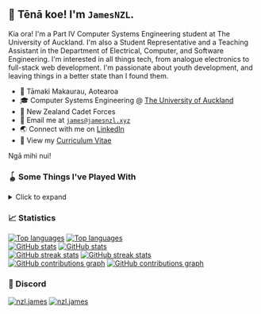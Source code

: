 ## 👋 Tēnā koe! I'm `JamesNZL`.

Kia ora!
I'm a Part IV Computer Systems Engineering student at The University of Auckland.
I'm also a Student Representative and a Teaching Assistant in the Department of Electrical, Computer, and Software Engineering.
I'm interested in all things tech, from analogue electronics to full-stack web development.
I'm passionate about youth development, and leaving things in a better state than I found them.

- 📍 Tāmaki Makaurau, Aotearoa
- 🎓 Computer Systems Engineering @ [The University of Auckland](https://www.auckland.ac.nz/en/engineering/about-the-faculty/electrical-computer-and-software-engineering.html)
- 🤝 New Zealand Cadet Forces
- 📧 Email me at [`james@jamesnzl.xyz`](mailto:james@jamesnzl.xyz)
- 🌏 Connect with me on [LinkedIn](https://www.linkedin.com/in/jamesnzl/)
- 📄 View my [Curriculum Vitae](./cv/cv-embedded.pdf)

Ngā mihi nui!

### 🪀 Some Things I've Played With

<details>
<summary>Click to expand</summary>

###### Languages & Markup
![C](https://img.shields.io/badge/C-A8B9CC?style=for-the-badge&logo=c&logoColor=white)
![C++](https://img.shields.io/badge/C++-00599C?style=for-the-badge&logo=cplusplus&logoColor=white)
![TypeScript](https://img.shields.io/badge/TypeScript-3178C6?style=for-the-badge&logo=typescript&logoColor=white)
![Python](https://img.shields.io/badge/Python-306998?style=for-the-badge&logo=python&logoColor=white)
![C#](https://img.shields.io/badge/C%23-239120?style=for-the-badge&logo=csharp&logoColor=white)
![JavaScript](https://img.shields.io/badge/JavaScript-F7DF1E?style=for-the-badge&logo=javascript&logoColor=black)
![MATLAB](https://img.shields.io/badge/MATLAB-004B87?style=for-the-badge)
![Rust](https://img.shields.io/badge/Rust-000000?style=for-the-badge&logo=rust&logoColor=white)
![Java](https://img.shields.io/badge/Java-ED8B00?style=for-the-badge&logo=java&logoColor=white)
![R](https://img.shields.io/badge/R-276DC3?style=for-the-badge&logo=r&logoColor=white)
![HTML5](https://img.shields.io/badge/HTML5-E44D26?style=for-the-badge&logo=html5&logoColor=white)
![CSS3](https://img.shields.io/badge/CSS3-264DE4?style=for-the-badge&logo=css3&logoColor=white)
![VHDL](https://img.shields.io/badge/VHDL-616161?style=for-the-badge)
![MIPS ASM](https://img.shields.io/badge/MIPS_ASM-2D6AB0?style=for-the-badge)
![SCCharts](https://img.shields.io/badge/SCCharts-AB4D68?style=for-the-badge)
![Markdown](https://img.shields.io/badge/Markdown-000000?style=for-the-badge&logo=markdown&logoColor=white)
![LaTeX](https://img.shields.io/badge/LaTeX-008080?style=for-the-badge&logo=latex&logoColor=white)

###### Electronics & Embedded Systems
![LTspice](https://img.shields.io/badge/LTspice-900028?style=for-the-badge&logo=ltspice&logoColor=white)
![Altium Designer](https://img.shields.io/badge/Altium_Designer-A5915F?style=for-the-badge&logo=altiumdesigner&logoColor=white)
![EasyEDA](https://img.shields.io/badge/EasyEDA-5588ff?style=for-the-badge&logo=easyeda&logoColor=white)
![FreeRTOS](https://img.shields.io/badge/FreeRTOS-89bc54?style=for-the-badge&logoColor=white)
![Arduino](https://img.shields.io/badge/Arduino-00878F?style=for-the-badge&logo=arduino&logoColor=white)
![ATmega328PB](https://img.shields.io/badge/ATmega328PB-ed1b2d?style=for-the-badge)
![PlatformIO](https://img.shields.io/badge/PlatformIO-FF7F00?style=for-the-badge)
![Microchip Studio](https://img.shields.io/badge/Microchip_Studio-EE3233?style=for-the-badge)
![Proteus VSM](https://img.shields.io/badge/Proteus_VSM-1C79B3?style=for-the-badge)
![Cypress PSoC 5LP](https://img.shields.io/badge/PSoC_5LP-17202c?style=for-the-badge&logo=cypress&logoColor=white)
![Cypress PSoC Creator](https://img.shields.io/badge/PSoC_Creator-17202c?style=for-the-badge&logo=cypress&logoColor=white)
![Arm Cortex-M7](https://img.shields.io/badge/Arm_Cortex--M7-0091bd?style=for-the-badge&logo=arm&logoColor=white)
![Arm Cortex-M33](https://img.shields.io/badge/Arm_Cortex--M33-0091bd?style=for-the-badge&logo=arm&logoColor=white)
![STM32U585](https://img.shields.io/badge/STM32U585-03234b?style=for-the-badge&logo=stmicroelectronics&logoColor=white)
![STM32Cube](https://img.shields.io/badge/STM32Cube-3cb4e6?style=for-the-badge&logo=stmicroelectronics&logoColor=white)
![Raspberry Pi 5](https://img.shields.io/badge/Raspberry_Pi_5-a22846?style=for-the-badge&logo=raspberrypi&logoColor=white)
![Raspberry Pi Pico](https://img.shields.io/badge/Raspberry_Pi_Pico-a22846?style=for-the-badge&logo=raspberrypi&logoColor=white)
![Intel Cyclone V](https://img.shields.io/badge/Cyclone_V_FPGA-0067a5?style=for-the-badge&logo=intel&logoColor=white)
![Quartus](https://img.shields.io/badge/Quartus_Prime-00285A?style=for-the-badge&logo=intel&logoColor=white)
![ModelSim](https://img.shields.io/badge/ModelSim-0000FF?style=for-the-badge)

###### Frontend
![React](https://img.shields.io/badge/React-20232A?style=for-the-badge&logo=react&logoColor=61DAFB)
![gulp](https://img.shields.io/badge/gulp-CF4647?style=for-the-badge&logo=gulp&logoColor=white)
![esbuild](https://img.shields.io/badge/esbuild-ffcf00?style=for-the-badge&logo=esbuild&logoColor=black)
![Browserify](https://img.shields.io/badge/Browserify-3C6991?style=for-the-badge)
![Sass](https://img.shields.io/badge/Sass-cc6699?style=for-the-badge&logo=sass&logoColor=white)
![PostCSS](https://img.shields.io/badge/PostCSS-DD3735?style=for-the-badge&logo=postcss&logoColor=white)
![Bootstrap](https://img.shields.io/badge/Bootstrap-563d7c?style=for-the-badge&logo=bootstrap&logoColor=white)

###### Backend
![MongoDB](https://img.shields.io/badge/MongoDB-00684A?style=for-the-badge&logo=mongodb&logoColor=white)
![Node.js](https://img.shields.io/badge/Node.js-339933?style=for-the-badge&logo=node.js&logoColor=white)
![PM2](https://img.shields.io/badge/PM2-2B037A?style=for-the-badge&logo=pm2&logoColor=white)
![Next.js](https://img.shields.io/badge/Next.js-000000?style=for-the-badge&logo=nextdotjs&logoColor=white)
![Express](https://img.shields.io/badge/Express-000000?style=for-the-badge&logo=express&logoColor=white)

###### APIs
![Discord.js](https://img.shields.io/badge/Discord.js-5865F2?style=for-the-badge&logo=discord&logoColor=white)
![Notion](https://img.shields.io/badge/Notion-000000?style=for-the-badge&logo=notion&logoColor=white)
![Chromium](https://img.shields.io/badge/Chromium-4285F4?style=for-the-badge&logo=googlechrome&logoColor=white)
![Cloudflare Workers](https://img.shields.io/badge/Cloudflare_Workers-F48120?style=for-the-badge&logo=cloudflare&logoColor=white)
![Toggl Track](https://img.shields.io/badge/Toggl_Track-E57CD8?style=for-the-badge&logo=toggl&logoColor=white)

###### Platforms & Services
![Vultr](https://img.shields.io/badge/Vultr-007BFC?style=for-the-badge&logo=vultr&logoColor=white)
![Linode](https://img.shields.io/badge/Linode-00B050?style=for-the-badge&logo=linode&logoColor=white)
![Oracle Cloud](https://img.shields.io/badge/Oracle_Cloud-C74634?style=for-the-badge&logo=oracle&logoColor=white)
![Vercel](https://img.shields.io/badge/Vercel-000000?style=for-the-badge&logo=vercel&logoColor=white)
![Cloudflare](https://img.shields.io/badge/Cloudflare-F48120?style=for-the-badge&logo=cloudflare&logoColor=white)
![Google Analytics](https://img.shields.io/badge/Google_Analytics-E37400?style=for-the-badge&logo=googleanalytics&logoColor=white)

###### Tools
![Git](https://img.shields.io/badge/Git-F05133?style=for-the-badge&logo=git&logoColor=white)
![SVN](https://img.shields.io/badge/SVN-809CC9?style=for-the-badge&logo=subversion&logoColor=white)
![GitHub](https://img.shields.io/badge/GitHub-181717?style=for-the-badge&logo=github&logoColor=white)
![BitBucket](https://img.shields.io/badge/BitBucket-0052CC?style=for-the-badge&logo=bitbucket&logoColor=white)
![GitHub Actions](https://img.shields.io/badge/GitHub_Actions-2088FF?style=for-the-badge&logo=githubactions&logoColor=white)
![Neovim](https://img.shields.io/badge/Neovim-57a143?style=for-the-badge&logo=neovim&logoColor=white)
![Vim](https://img.shields.io/badge/Vim-019733?style=for-the-badge&logo=vim&logoColor=white)
![Visual Studio Code](https://img.shields.io/badge/Visual_Studio_Code-007ACC?style=for-the-badge&logo=visualstudiocode&logoColor=white)
![Visual Studio](https://img.shields.io/badge/Visual_Studio-5C2D91?style=for-the-badge&logo=visualstudio&logoColor=white)
![ESLint](https://img.shields.io/badge/ESLint-4B32C3?style=for-the-badge&logo=eslint&logoColor=white)
![Vitest](https://img.shields.io/badge/Vitest-729B1B?style=for-the-badge&logo=vite&logoColor=white)
![Insomnia](https://img.shields.io/badge/Insomnia-4000BF?style=for-the-badge&logo=insomnia&logoColor=white)
![Replit](https://img.shields.io/badge/Replit-56676E?style=for-the-badge&logo=replit&logoColor=white)
![Obsidian](https://img.shields.io/badge/Obsidian-7C3AED?style=for-the-badge&logo=obsidian&logoColor=white)
![Notion](https://img.shields.io/badge/Notion-000000?style=for-the-badge&logo=notion&logoColor=white)
![Jira](https://img.shields.io/badge/Jira-0052CC?style=for-the-badge&logo=jira&logoColor=white)
![Trello](https://img.shields.io/badge/Trello-0052CC?style=for-the-badge&logo=trello&logoColor=white)
![Zsh](https://img.shields.io/badge/Zsh-E06437?style=for-the-badge&logo=zsh&logoColor=white)
![Bash](https://img.shields.io/badge/GNU_Bash-4EAA25?style=for-the-badge&logo=gnubash&logoColor=white)
![Powershell](https://img.shields.io/badge/Powershell-2671BE?style=for-the-badge&logo=powershell&logoColor=white)
![yabai](https://img.shields.io/badge/yabai-E27069?style=for-the-badge&logoColor=white)

</details>

### 📈 Statistics
[![Top languages](https://github-readme-stats-sigma-sable.vercel.app/api/top-langs/?username=jamesnzl&count_private=true&theme=default&layout=compact&card_width=305&langs_count=12&hide=tex,html&exclude_repo=softeng281-money,softeng281-blackjack,Order-Bot,AoC-2020#gh-light-mode-only)](https://jamesnzl.xyz#gh-light-mode-only)
[![Top languages](https://github-readme-stats-sigma-sable.vercel.app/api/top-langs/?username=jamesnzl&count_private=true&theme=react&layout=compact&card_width=305&langs_count=12&hide_border=true&hide=tex,html&exclude_repo=softeng281-money,softeng281-blackjack,Order-Bot,AoC-2020#gh-dark-mode-only)](https://jamesnzl.xyz#gh-dark-mode-only)  
[![GitHub stats](https://github-readme-stats-sigma-sable.vercel.app/api?username=jamesnzl&count_private=true&show_icons=true&theme=default&card_width=305&hide_rank=true#gh-light-mode-only)](https://jamesnzl.xyz#gh-light-mode-only)
[![GitHub stats](https://github-readme-stats-sigma-sable.vercel.app/api?username=jamesnzl&count_private=true&show_icons=true&theme=react&card_width=305&hide_border=true&hide_rank=true#gh-dark-mode-only)](https://jamesnzl.xyz#gh-dark-mode-only)  
[![GitHub streak stats](https://github-readme-streak-stats.herokuapp.com?user=jamesnzl&theme=default&fire=2f80ed&ring=2f80ed&currStreakLabel=2f80ed&sideNums=2f80ed&date_format=j%20M%5B%20Y%5D#gh-light-mode-only)](https://jamesnzl.xyz#gh-light-mode-only)
[![GitHub streak stats](https://github-readme-streak-stats.herokuapp.com?user=jamesnzl&theme=react&hide_border=true&date_format=j%20M%5B%20Y%5D#gh-dark-mode-only)](https://jamesnzl.xyz#gh-dark-mode-only)  
[![GitHub contributions graph](https://github.pumbas.net/api/contributions/JamesNZL?colour=2f80ed&bgColour=fffefe#gh-light-mode-only)](https://github.com/pumbas600/github-contributions#gh-light-mode-only)
[![GitHub contributions graph](https://github.pumbas.net/api/contributions/JamesNZL?colour=61dafb&bgColour=20232a#gh-dark-mode-only)](https://github.com/pumbas600/github-contributions#gh-dark-mode-only)


### 💬 Discord
[![nzl.james](https://lanyard.cnrad.dev/api/192181901065322496?theme=light&hideDiscrim=true&idleMessage=Twiddling%20my%20thumbs...#gh-light-mode-only)](https://discord.com/users/192181901065322496#gh-light-mode-only)
[![nzl.james](https://lanyard.cnrad.dev/api/192181901065322496?bg=20232a&hideDiscrim=true&idleMessage=Twiddling%20my%20thumbs...#gh-dark-mode-only)](https://discord.com/users/192181901065322496#gh-dark-mode-only)

